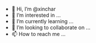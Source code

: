 - 👋 Hi, I’m @xinchar
- 👀 I’m interested in ...
- 🌱 I’m currently learning ...
- 💞️ I’m looking to collaborate on ...
- 📫 How to reach me ...

<!---
xinchar/xinchar is a ✨ special ✨ repository because its `README.md` (this file) appears on your GitHub profile.
You can click the Preview link to take a look at your changes.
--->
